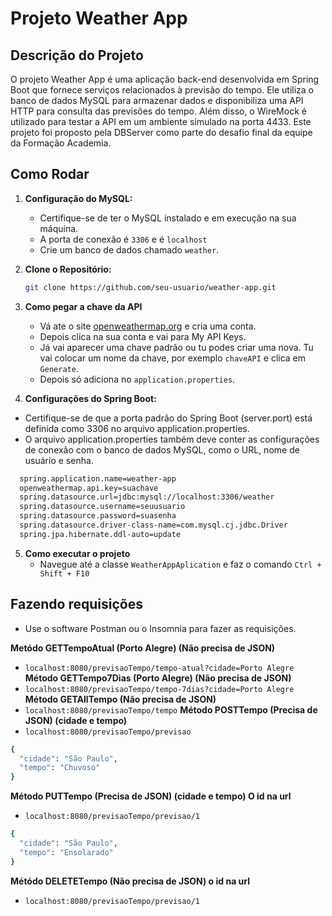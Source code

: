 # Projeto Weather App

## Descrição do Projeto
O projeto Weather App é uma aplicação back-end desenvolvida em Spring Boot que fornece serviços relacionados à previsão do tempo. Ele utiliza o banco de dados MySQL para armazenar dados e disponibiliza uma API HTTP para consulta das previsões do tempo. Além disso, o WireMock é utilizado para testar a API em um ambiente simulado na porta 4433.
Este projeto foi proposto pela DBServer como parte do desafio final da equipe da Formação Academia.

## Como Rodar
1. **Configuração do MySQL:**
   - Certifique-se de ter o MySQL instalado e em execução na sua máquina.
   - A porta de conexão é `3306` e é `localhost`
   - Crie um banco de dados chamado `weather`.

2. **Clone o Repositório:**
   ```bash
   git clone https://github.com/seu-usuario/weather-app.git
3. **Como pegar a chave da API**
   - Vá ate o site [openweathermap.org]([url](https://openweathermap.org/api)) e cria uma conta.
   - Depois clica na sua conta e vai para My API Keys.
   - Já vai aparecer uma chave padrão ou tu podes criar uma nova. Tu vai colocar um nome da chave, por exemplo `chaveAPI` e clica em `Generate`.
   - Depois só adiciona no `application.properties`.
     
4. **Configurações do Spring Boot:**
  - Certifique-se de que a porta padrão do Spring Boot (server.port) está definida como 3306 no arquivo application.properties.
  - O arquivo application.properties também deve conter as configurações de conexão com o banco de dados MySQL, como o URL, nome de usuário e senha.
  ```bash
    spring.application.name=weather-app
    openweathermap.api.key=suachave
    spring.datasource.url=jdbc:mysql://localhost:3306/weather
    spring.datasource.username=seuusuario
    spring.datasource.password=suasenha
    spring.datasource.driver-class-name=com.mysql.cj.jdbc.Driver
    spring.jpa.hibernate.ddl-auto=update
```
5. **Como executar o projeto**
    - Navegue até a classe `WeatherAppAplication` e faz o comando `Ctrl + Shift + F10`

## Fazendo requisições
   - Use o software Postman ou o Insomnia para fazer as requisições.
   
**Metódo GETTempoAtual (Porto Alegre) (Não precisa de JSON)**
  - `localhost:8080/previsaoTempo/tempo-atual?cidade=Porto Alegre`
**Método GETTempo7Dias (Porto Alegre) (Não precisa de JSON)**
  - `localhost:8080/previsaoTempo/tempo-7dias?cidade=Porto Alegre`
**Método GETAllTempo (Não precisa de JSON)**
  - `localhost:8080/previsaoTempo/tempo`
**Método POSTTempo (Precisa de JSON) (cidade e tempo)**
  - `localhost:8080/previsaoTempo/previsao`
  ```bash
  {
	"cidade": "São Paulo",
	"tempo": "Chuvoso"
  }
  ```
**Método PUTTempo (Precisa de JSON) (cidade e tempo) O id na url**
  - `localhost:8080/previsaoTempo/previsao/1`
  ```bash
  {
	"cidade": "São Paulo",
	"tempo": "Ensolarado"
  }
  ```
**Métódo DELETETempo (Não precisa de JSON) o id na url**
  - `localhost:8080/previsaoTempo/previsao/1`
